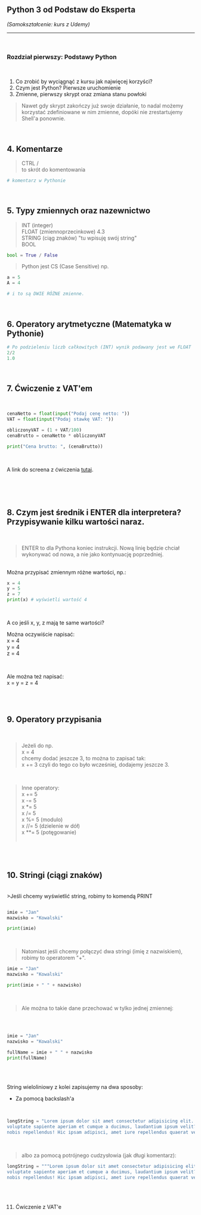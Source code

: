 ## Python 3 od Podstaw do Eksperta

*(Samokształcenie: kurs z Udemy)*


---

<br>

### Rozdział pierwszy: Podstawy Python

<br>

1. Co zrobić by wyciągnąć z kursu jak najwięcej korzyści?
2. Czym jest Python? Pierwsze uruchomienie
3. Zmienne, pierwszy skrypt oraz zmiana stanu powłoki


> Nawet gdy skrypt zakończy już swoje działanie, to nadal możemy korzystać zdefiniowane w nim zmienne, dopóki nie zrestartujemy Shell'a ponownie.

<br>

## 4. Komentarze

> CTRL / <br>
> to skrót do komentowania

```python
# komentarz w Pythonie
```

<br>

## 5. Typy zmiennych oraz nazewnictwo

> INT (integer) <br>
> FLOAT (zmiennoprzecinkowe) 4.3 <br>
> STRING (ciąg znaków) "tu wpisuję swój string" <br>
> BOOL

```python
bool = True / False
```

> Python jest CS (Case Sensitive) np.

```python
a = 5
A = 4

# i to są DWIE RÓŻNE zmienne.
```

<br>

## 6. Operatory arytmetyczne (Matematyka w Pythonie)

```python
# Po podzieleniu liczb całkowitych (INT) wynik podawany jest we FLOAT
2/2
1.0
```

<br>

## 7. Ćwiczenie z VAT'em<br>

<br>

```python
cenaNetto = float(input("Podaj cenę netto: "))
VAT = float(input("Podaj stawkę VAT: "))

obliczonyVAT = (1 + VAT/100)
cenaBrutto = cenaNetto * obliczonyVAT

print("Cena brutto: ", (cenaBrutto))
```

<br>

A link do screena z ćwiczenia [tutaj](https://github.com/git-atoms/Python-training-01/blob/master/Screeny/VAT%20exercises.jpg).

<br>

<br>
<br>



## 8. Czym jest średnik i ENTER dla interpretera? Przypisywanie kilku wartości naraz.

<br>

> ENTER to dla Pythona koniec instrukcji. Nową linię będzie chciał wykonywać od nowa, a nie jako kontynuację poprzedniej.


<br>
Można przypisać zmiennym różne wartości, np.:


```python
x = 4
y = 5
z = 7
print(x) # wyświetli wartość 4

```
<br>

A co jeśli x, y, z mają te same wartości?<br>

Można oczywiście napisać:<br>
x = 4<br>
y = 4<br>
z = 4

<br>

Ale można też napisać:<br>
x = y = z = 4<br>

<br>
<br>



## 9. Operatory przypisania


<br>

>Jeżeli do np.<br>
>x = 4 <br>
> chcemy dodać jeszcze 3, to można to zapisać tak:<br>
> x += 3
>czyli do tego co było wcześniej, dodajemy jeszcze 3.

<br>

>Inne operatory:<br>
>x += 5 <br>
>x -= 5 <br>
>x *= 5 <br>
>x /= 5 <br>
>x %= 5 (modulo)<br>
>x //= 5 (dzielenie w dół)<br>
>x **= 5 (potęgowanie)<br>
><br>


<br>
<br>


## 10. Stringi (ciągi znaków)
<br>
>Jeśli chcemy wyświetlić string, robimy to komendą PRINT
<br>

```python

imie = "Jan"
mazwisko = "Kowalski"

print(imie)


```

<br>

>Natomiast jeśli chcemy połączyć dwa stringi (imię z nazwiskiem), robimy to operatorem "+". <br>

```python
imie = "Jan"
mazwisko = "Kowalski"

print(imie + " " + nazwisko)

```

<br>


>Ale można to takie dane przechować w tylko jednej zmiennej:
<br>

```python

imie = "Jan"
nazwisko = "Kowalski"

fullName = imie + " " + nazwisko
print(fullName)

```

<br>
<br>

String wieloliniowy z kolei zapisujemy na dwa sposoby:<br>

* Za pomocą backslash'a
<br>

```python
longString = "Lorem ipsum dolor sit amet consectetur adipisicing elit. Aliquam\
voluptate sapiente aperiam et cumque a ducimus, laudantium ipsum velit? Sint,\
nobis repellendus! Hic ipsam adipisci, amet iure repellendus quaerat veritatis!"

```

<br>

>albo za pomocą potrójnego cudzysłowia (jak długi komentarz):


```python
longString = """Lorem ipsum dolor sit amet consectetur adipisicing elit. Aliquam
voluptate sapiente aperiam et cumque a ducimus, laudantium ipsum velit? Sint,
nobis repellendus! Hic ipsam adipisci, amet iure repellendus quaerat veritatis!"""

``` 


<br>
<br>

11. Ćwiczenie z VAT'e




